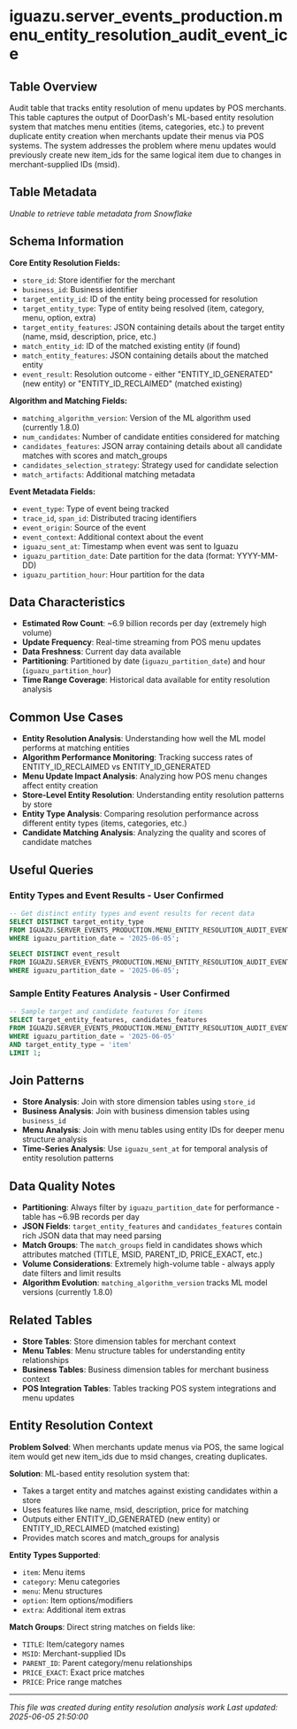 # iguazu.server_events_production.menu_entity_resolution_audit_event_ice

## Table Overview
Audit table that tracks entity resolution of menu updates by POS merchants. This table captures the output of DoorDash's ML-based entity resolution system that matches menu entities (items, categories, etc.) to prevent duplicate entity creation when merchants update their menus via POS systems. The system addresses the problem where menu updates would previously create new item_ids for the same logical item due to changes in merchant-supplied IDs (msid).


## Table Metadata
*Unable to retrieve table metadata from Snowflake*

## Schema Information
**Core Entity Resolution Fields:**
- `store_id`: Store identifier for the merchant
- `business_id`: Business identifier 
- `target_entity_id`: ID of the entity being processed for resolution
- `target_entity_type`: Type of entity being resolved (item, category, menu, option, extra)
- `target_entity_features`: JSON containing details about the target entity (name, msid, description, price, etc.)
- `match_entity_id`: ID of the matched existing entity (if found)
- `match_entity_features`: JSON containing details about the matched entity
- `event_result`: Resolution outcome - either "ENTITY_ID_GENERATED" (new entity) or "ENTITY_ID_RECLAIMED" (matched existing)

**Algorithm and Matching Fields:**
- `matching_algorithm_version`: Version of the ML algorithm used (currently 1.8.0)
- `num_candidates`: Number of candidate entities considered for matching
- `candidates_features`: JSON array containing details about all candidate matches with scores and match_groups
- `candidates_selection_strategy`: Strategy used for candidate selection
- `match_artifacts`: Additional matching metadata

**Event Metadata Fields:**
- `event_type`: Type of event being tracked
- `trace_id`, `span_id`: Distributed tracing identifiers
- `event_origin`: Source of the event
- `event_context`: Additional context about the event
- `iguazu_sent_at`: Timestamp when event was sent to Iguazu
- `iguazu_partition_date`: Date partition for the data (format: YYYY-MM-DD)
- `iguazu_partition_hour`: Hour partition for the data

## Data Characteristics
- **Estimated Row Count**: ~6.9 billion records per day (extremely high volume)
- **Update Frequency**: Real-time streaming from POS menu updates
- **Data Freshness**: Current day data available
- **Partitioning**: Partitioned by date (`iguazu_partition_date`) and hour (`iguazu_partition_hour`)
- **Time Range Coverage**: Historical data available for entity resolution analysis

## Common Use Cases
- **Entity Resolution Analysis**: Understanding how well the ML model performs at matching entities
- **Algorithm Performance Monitoring**: Tracking success rates of ENTITY_ID_RECLAIMED vs ENTITY_ID_GENERATED
- **Menu Update Impact Analysis**: Analyzing how POS menu changes affect entity creation
- **Store-Level Entity Resolution**: Understanding entity resolution patterns by store
- **Entity Type Analysis**: Comparing resolution performance across different entity types (items, categories, etc.)
- **Candidate Matching Analysis**: Analyzing the quality and scores of candidate matches

## Useful Queries
### Entity Types and Event Results - User Confirmed
```sql
-- Get distinct entity types and event results for recent data
SELECT DISTINCT target_entity_type 
FROM IGUAZU.SERVER_EVENTS_PRODUCTION.MENU_ENTITY_RESOLUTION_AUDIT_EVENT_ICE 
WHERE iguazu_partition_date = '2025-06-05';

SELECT DISTINCT event_result 
FROM IGUAZU.SERVER_EVENTS_PRODUCTION.MENU_ENTITY_RESOLUTION_AUDIT_EVENT_ICE 
WHERE iguazu_partition_date = '2025-06-05';
```

### Sample Entity Features Analysis - User Confirmed
```sql
-- Sample target and candidate features for items
SELECT target_entity_features, candidates_features 
FROM IGUAZU.SERVER_EVENTS_PRODUCTION.MENU_ENTITY_RESOLUTION_AUDIT_EVENT_ICE 
WHERE iguazu_partition_date = '2025-06-05' 
AND target_entity_type = 'item' 
LIMIT 1;
```

## Join Patterns
- **Store Analysis**: Join with store dimension tables using `store_id`
- **Business Analysis**: Join with business dimension tables using `business_id`
- **Menu Analysis**: Join with menu tables using entity IDs for deeper menu structure analysis
- **Time-Series Analysis**: Use `iguazu_sent_at` for temporal analysis of entity resolution patterns

## Data Quality Notes
- **Partitioning**: Always filter by `iguazu_partition_date` for performance - table has ~6.9B records per day
- **JSON Fields**: `target_entity_features` and `candidates_features` contain rich JSON data that may need parsing
- **Match Groups**: The `match_groups` field in candidates shows which attributes matched (TITLE, MSID, PARENT_ID, PRICE_EXACT, etc.)
- **Volume Considerations**: Extremely high-volume table - always apply date filters and limit results
- **Algorithm Evolution**: `matching_algorithm_version` tracks ML model versions (currently 1.8.0)

## Related Tables
- **Store Tables**: Store dimension tables for merchant context
- **Menu Tables**: Menu structure tables for understanding entity relationships
- **Business Tables**: Business dimension tables for merchant business context
- **POS Integration Tables**: Tables tracking POS system integrations and menu updates

## Entity Resolution Context
**Problem Solved**: When merchants update menus via POS, the same logical item would get new item_ids due to msid changes, creating duplicates.

**Solution**: ML-based entity resolution system that:
- Takes a target entity and matches against existing candidates within a store
- Uses features like name, msid, description, price for matching
- Outputs either ENTITY_ID_GENERATED (new entity) or ENTITY_ID_RECLAIMED (matched existing)
- Provides match scores and match_groups for analysis

**Entity Types Supported**:
- `item`: Menu items
- `category`: Menu categories  
- `menu`: Menu structures
- `option`: Item options/modifiers
- `extra`: Additional item extras

**Match Groups**: Direct string matches on fields like:
- `TITLE`: Item/category names
- `MSID`: Merchant-supplied IDs
- `PARENT_ID`: Parent category/menu relationships
- `PRICE_EXACT`: Exact price matches
- `PRICE`: Price range matches

---
*This file was created during entity resolution analysis work*
*Last updated: 2025-06-05 21:50:00* 